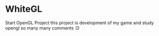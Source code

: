 # WhiteGL
Start OpenGL Project
  this project is development of my game and study opengl
  so many many comments :D

